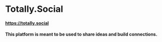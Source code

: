 # Totally.Social
#### https://totally.social
#### This platform is meant to be used to share ideas and build connections.
